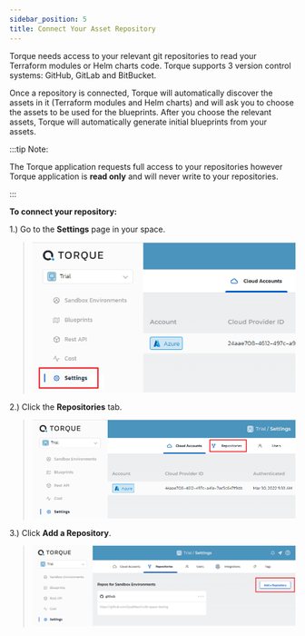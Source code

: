 ```yaml
---
sidebar_position: 5
title: Connect Your Asset Repository
---
```


Torque needs access to your relevant git repositories to read your Terraform modules or Helm charts code.
Torque supports 3 version control systems: GitHub, GitLab and BitBucket.

Once a repository is connected, Torque will automatically discover the assets in it (Terraform modules and Helm charts) and will ask you to choose the assets to be used for the blueprints. After you choose the relevant assets, Torque will automatically generate initial blueprints from your assets.

:::tip Note:

The Torque application requests full access to your repositories however Torque application is **read only** and will never write to your repositories.

:::

**To connect your repository:**

1.) Go to the **Settings** page in your space.

  > ![Locale Dropdown](/img/settings.png)
  
2.) Click the **Repositories** tab.

  > ![Locale Dropdown](/img/repository.png)

3.) Click **Add a Repository**.

  > ![Locale Dropdown](/img/add_repo.png)